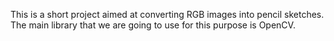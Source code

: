 This is a short project aimed at converting RGB images into pencil sketches. The main library that we are going to use for this purpose is OpenCV.
